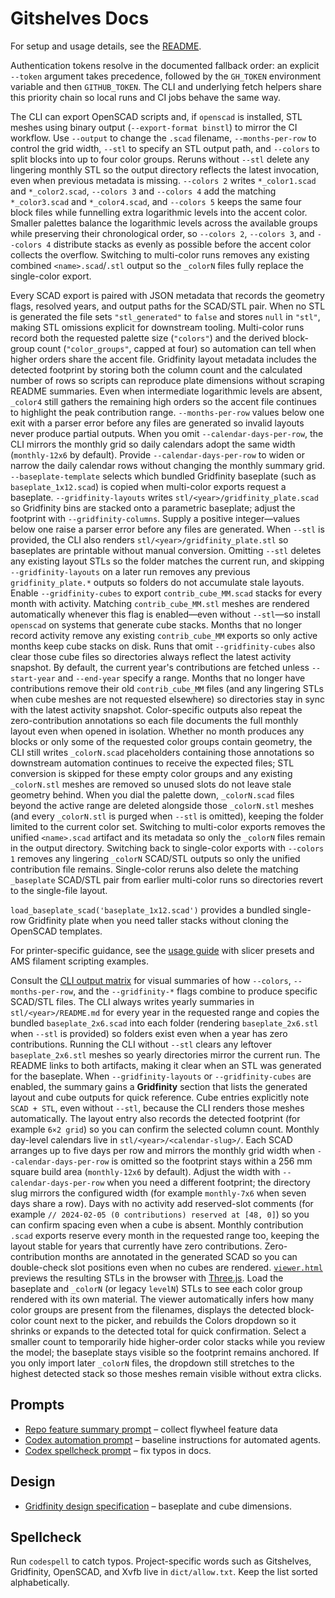 # Gitshelves Docs

For setup and usage details, see the [README](../README.md).

Authentication tokens resolve in the documented fallback order: an explicit
`--token` argument takes precedence, followed by the `GH_TOKEN` environment
variable and then `GITHUB_TOKEN`. The CLI and underlying fetch helpers share
this priority chain so local runs and CI jobs behave the same way.

The CLI can export OpenSCAD scripts and, if `openscad` is installed, STL meshes
using binary output (`--export-format binstl`) to mirror the CI workflow.
Use `--output` to change the `.scad` filename, `--months-per-row` to control the
grid width, `--stl` to specify an STL output path, and `--colors` to split
blocks into up to four color groups. Reruns without `--stl` delete any lingering
monthly STL so the output directory reflects the latest invocation, even when
previous metadata is missing. `--colors 2`
writes `*_color1.scad` and
`*_color2.scad`, `--colors 3` and `--colors 4` add the matching `*_color3.scad`
and `*_color4.scad`, and `--colors 5` keeps the same four block files while
funnelling extra logarithmic levels into the accent color. Smaller palettes
balance the logarithmic levels across the available groups while preserving
their chronological order, so `--colors 2`, `--colors 3`, and `--colors 4`
distribute stacks as evenly as possible before the accent color collects the
overflow.
Switching to multi-color runs removes any existing combined `<name>.scad`/`.stl`
output so the `_colorN` files fully replace the single-color export.

Every SCAD export is paired with JSON metadata that records the geometry flags,
resolved years, and output paths for the SCAD/STL pair. When no STL is
generated the file sets `"stl_generated"` to `false` and stores `null` in
`"stl"`, making STL omissions explicit for downstream tooling. Multi-color runs
record both the requested palette size (`"colors"`) and the derived block-group
count (`"color_groups"`, capped at four) so automation can tell when higher
orders share the accent file. Gridfinity layout metadata includes the detected
footprint by storing both the column count and the calculated number of rows so
scripts can reproduce plate dimensions without scraping README summaries.
Even when intermediate logarithmic levels are absent, `_color4` still gathers the remaining high
orders so the accent file continues to highlight the peak contribution range.
`--months-per-row` values below one exit with a parser error before any files are
generated so invalid layouts never produce partial outputs. When you omit
`--calendar-days-per-row`, the CLI mirrors the monthly grid so daily calendars adopt
the same width (`monthly-12x6` by default). Provide `--calendar-days-per-row` to widen
or narrow the daily calendar rows without changing the monthly summary grid.
`--baseplate-template` selects which bundled Gridfinity baseplate (such as
`baseplate_1x12.scad`) is copied when multi-color exports request a baseplate.
`--gridfinity-layouts` writes `stl/<year>/gridfinity_plate.scad` so Gridfinity
bins are stacked onto a parametric baseplate; adjust the footprint with
`--gridfinity-columns`. Supply a positive integer—values below one raise a
parser error before any files are generated. When `--stl` is provided, the CLI also renders
`stl/<year>/gridfinity_plate.stl` so baseplates are printable without manual
conversion. Omitting `--stl` deletes any existing layout STLs so the folder
matches the current run, and skipping `--gridfinity-layouts` on a later run removes any
previous `gridfinity_plate.*` outputs so folders do not accumulate stale
layouts. Enable `--gridfinity-cubes` to export `contrib_cube_MM.scad` stacks for
every month with activity. Matching `contrib_cube_MM.stl` meshes are rendered
automatically whenever this flag is enabled—even without `--stl`—so install
`openscad` on systems that generate cube stacks. Months that no longer
record activity remove any existing `contrib_cube_MM` exports so only active
months keep cube stacks on disk. Runs that omit `--gridfinity-cubes` also clear
those cube files so directories always reflect the latest activity
snapshot. By default, the current year's contributions are fetched unless
`--start-year` and `--end-year` specify a range. Months that no longer have
contributions remove their old `contrib_cube_MM` files (and any lingering STLs
when cube meshes are not requested elsewhere) so directories stay in sync with the
latest activity snapshot.
Color-specific outputs also repeat the zero-contribution annotations so each
file documents the full monthly layout even when opened in isolation.
Whether no month produces any blocks or only some of the requested color groups
contain geometry, the CLI still writes `_colorN.scad` placeholders containing
those annotations so downstream automation continues to receive the expected
files; STL conversion is skipped for these empty color groups and any existing
`_colorN.stl` meshes are removed so unused slots do not leave stale geometry
behind.
When you dial the palette down, `_colorN.scad` files beyond the active range are
deleted alongside those `_colorN.stl` meshes (and every `_colorN.stl` is purged
when `--stl` is omitted), keeping the folder limited to the current color set.
Switching to multi-color exports removes the unified `<name>.scad` artifact and its
metadata so only the `_colorN` files remain in the output directory.
Switching back to single-color exports with `--colors 1` removes any lingering
`_colorN` SCAD/STL outputs so only the unified contribution file remains. Single-color
reruns also delete the matching `_baseplate` SCAD/STL pair from earlier multi-color
runs so directories revert to the single-file layout.

`load_baseplate_scad('baseplate_1x12.scad')` provides a bundled single-row Gridfinity plate when you need taller stacks without
cloning the OpenSCAD templates.

For printer-specific guidance, see the [usage guide](usage.md) with slicer
presets and AMS filament scripting examples.

Consult the [CLI output matrix](cli_matrix.md) for visual summaries of how
`--colors`, `--months-per-row`, and the `--gridfinity-*` flags combine to produce
specific SCAD/STL files.
The CLI always writes yearly summaries in `stl/<year>/README.md` for every year in the
requested range and copies the bundled `baseplate_2x6.scad` into each folder (rendering
`baseplate_2x6.stl` when `--stl` is provided) so folders exist even when a year has zero contributions.
Running the CLI without `--stl` clears any leftover `baseplate_2x6.stl` meshes so yearly
directories mirror the current run.
The README links to both artifacts, making it clear when an STL was generated for the baseplate.
When `--gridfinity-layouts` or `--gridfinity-cubes` are enabled, the summary gains a **Gridfinity**
section that lists the generated layout and cube outputs for quick reference. Cube entries explicitly
note `SCAD + STL`, even without `--stl`, because the CLI renders those meshes automatically. The layout entry also
records the detected footprint (for example `6×2 grid`) so you can confirm the selected column
count.
Monthly day-level calendars live in `stl/<year>/<calendar-slug>/`. Each SCAD arranges up to
five days per row and mirrors the monthly grid width when `--calendar-days-per-row` is omitted
so the footprint stays within a 256 mm square build area (`monthly-12x6` by default). Adjust the
width with `--calendar-days-per-row` when you need a different footprint; the directory slug
mirrors the configured width (for example `monthly-7x6` when seven days share a row). Days with no
activity add reserved-slot comments (for example `// 2024-02-05 (0 contributions) reserved at [48, 0]`)
so you can confirm spacing even when a cube is absent. Monthly contribution `.scad` exports reserve
every month in the requested range too, keeping the layout stable for years that currently have zero
contributions.
Zero-contribution months are annotated in the generated SCAD so you can double-check slot
positions even when no cubes are rendered.
[`viewer.html`](viewer.html) previews the resulting STLs in the browser with
[Three.js](https://threejs.org/). Load the baseplate and `_colorN` (or legacy
`levelN`) STLs to see each color group rendered with its own material. The viewer
automatically infers how many color groups are present from the filenames,
displays the detected block-color count next to the picker, and rebuilds the Colors
dropdown so it shrinks or expands to the detected total for quick confirmation.
Select a smaller count to temporarily hide higher-order color stacks while you review the
model; the baseplate stays visible so the footprint remains anchored. If you only import
later `_colorN` files, the dropdown still stretches to the highest detected stack so those
meshes remain visible without extra clicks.

## Prompts

- [Repo feature summary prompt](prompts/codex/repo-feature-summary.md) – collect flywheel feature data
- [Codex automation prompt](prompts/codex/automation.md) – baseline instructions for automated agents.
- [Codex spellcheck prompt](prompts/codex/spellcheck.md) – fix typos in docs.

## Design

- [Gridfinity design specification](gridfinity_design.md) – baseplate and cube dimensions.

## Spellcheck

Run `codespell` to catch typos. Project-specific words such as Gitshelves,
Gridfinity, OpenSCAD, and Xvfb live in `dict/allow.txt`. Keep the list sorted
alphabetically.

